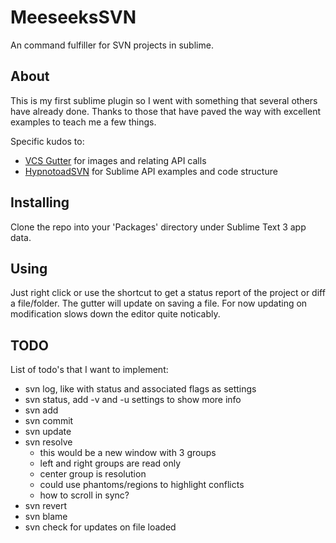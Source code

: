 # MeeseeksSVN
An command fulfiller for SVN projects in sublime.

## About
This is my first sublime plugin so I went with something that several others have already done. Thanks to those that have paved the way with excellent examples to teach me a few things.

Specific kudos to:
* [VCS Gutter](https://github.com/bradsokol/VcsGutter/blob/master/vcs_gutter.py) for images and relating API calls
* [HypnotoadSVN](https://github.com/m-hall/HypnotoadSVN) for Sublime API examples and code structure

## Installing
Clone the repo into your 'Packages' directory under Sublime Text 3 app data.

## Using
Just right click or use the shortcut to get a status report of the project or diff a file/folder. The gutter will update on saving a file. For now updating on modification slows down the editor quite noticably.

## TODO
List of todo's that I want to implement:
* svn log, like with status and associated flags as settings
* svn status, add -v and -u settings to show more info
* svn add
* svn commit
* svn update
* svn resolve
    * this would be a new window with 3 groups
    * left and right groups are read only
    * center group is resolution
    * could use phantoms/regions to highlight conflicts
    * how to scroll in sync?
* svn revert
* svn blame
* svn check for updates on file loaded

